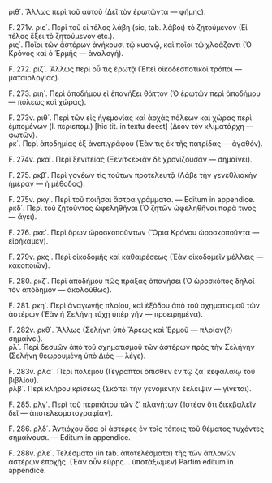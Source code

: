 ριθ΄. Ἄλλως περὶ τοῦ αὐτοῦ (Δεῖ τὸν ἐρωτῶντα — φήμης).

F. 271v. ριε΄. Περὶ τοῦ εἰ τέλος λάβη (sic, tab. λάβοι) τὸ ζητούμενον (Εἰ τέλος ἕξει τὸ ζητούμενον etc.).  
ρις΄. Ποῖοι τῶν ἀστέρων ἀνήκουσι τῷ κυανῷ, καὶ ποῖοι τῷ χλοάζοντι (Ὁ Κρόνος καὶ ὁ Ἑρμῆς — ἀναλογή).

F. 272. ριζ΄. Ἄλλως περὶ οὗ τις ἐρωτᾷ (Ἐπεὶ οἰκοδεσποτικοὶ τρόποι — ματαιολογίας).

F. 273. ριη΄. Περὶ ἀποδήμου εἰ ἐπανήξει θάττον (Ὁ ἐρωτῶν περὶ ἀποδήμου — πόλεως καὶ χώρας).

F. 273v. ριθ΄. Περὶ τῶν εἰς ἡγεμονίας καὶ ἀρχὰς πόλεων καὶ χώρας περὶ ἐμπομένων (l. περιεπομ.) [hic tit. in textu deest] (Δέον τὸν κλιματάρχη — φωτῶν).  
ρκ΄. Περὶ ἀποδημίας ἐξ ἀνεπιγράφου (Ἐὰν τις ἐκ τῆς πατρίδας — ἀγαθόν).

F. 274v. ρκα΄. Περὶ ξενιτείας (Ξενιτ<ε>ιᾶν δὲ χρονίζουσαν — σημαίνει).

F. 275. ρκβ΄. Περὶ γονέων τίς τούτων προτελευτᾷ (Λάβε τὴν γενεθλιακὴν ἡμέραν — ἡ μέθοδος).

F. 275v. ρκγ΄. Περὶ τοῦ ποιῆσαι ἄστρα γράμματα. — Editum in appendice.  
ρκδ΄. Περὶ τοῦ ζητοῦντος ὠφεληθῆναι (Ὁ ζητῶν ὠφεληθῆναι παρὰ τινος — ἄγει).

F. 276. ρκε΄. Περὶ ὅρων ὡροσκοποῦντων (Ὅρια Κρόνου ὡροσκοποῦντα — εἰρήκαμεν).

F. 279v. ρκς΄. Περὶ οἰκοδομῆς καὶ καθαιρέσεως (Ἐὰν οἰκοδομεῖν μέλλεις — κακοποιῶν).

F. 280. ρκζ΄. Περὶ ἀποδήμου πῶς πράξας ἀπανήσει (Ὁ ὡροσκόπος δηλοῖ τὸν ἀπόδημον — ἀκολούθως).

F. 281. ρκη΄. Περὶ ἀναγωγῆς πλοίου, καὶ ἐξόδου ἀπὸ τοῦ σχηματισμοῦ τῶν ἀστέρων (Ἐὰν ἡ Σελήνη τύχῃ ὑπὲρ γῆν — προειρημένα).

F. 282v. ρκθ΄. Ἄλλως (Σελήνη ὑπὸ Ἄρεως καὶ Ἑρμοῦ — πλοίαν(?) σημαίνει).  
ρλ΄. Περὶ δεσμῶν ἀπὸ τοῦ σχηματισμοῦ τῶν ἀστέρων πρὸς τὴν Σελήνην (Σελήνη θεωρουμένη ὑπὸ Διὸς — λέγε).

F. 283v. ρλα΄. Περὶ πολέμου (Γέγραπται ὄπισθεν ἐν τῷ ζα΄ κεφαλαίῳ τοῦ βιβλίου).  
ρλβ΄. Περὶ κλήρου κρίσεως (Σκόπει τὴν γενομένην ἔκλειψιν — γίνεται).

F. 285. ρλγ΄. Περὶ τοῦ περιπάτου τῶν ζ΄ πλανήτων (Ἰστέον ὅτι διεκβαλεῖν δεῖ — ἀποτελεσματογραφίαν).

F. 286. ρλδ΄. Ἀντιόχου ὅσα οἱ ἀστέρες ἐν τοῖς τόποις τοῦ θέματος τυχόντες σημαίνουσι. — Editum in appendice.

F. 288v. ρλε΄. Τελέσματα (in tab. ἀποτελέσματα) τῆς τῶν ἀπλανῶν ἀστέρων ἐποχῆς. (Ἐὰν οὖν εὕρῃς… ὑποτάξωμεν) Partim editum in appendice.